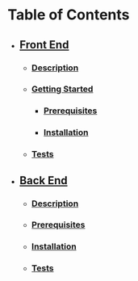 # Table of Contents

-   ## [Front End](./client/README.md)

    -   ### [Description](./client/README.md#description)
    -   ### [Getting Started](./client/README.md#getting-started)
        -   ### [Prerequisites](./client/README.md#prerequisites)
        -   ### [Installation](./client/README.md#installation)
    -   ### [Tests](./client/README.md#tests)

-   ## [Back End](./server/README.md)

    -   ### [Description](./server#description)
    -   ### [Prerequisites](./server#prerequisites)
    -   ### [Installation](./server#installation)
    -   ### [Tests](./server#tests)
